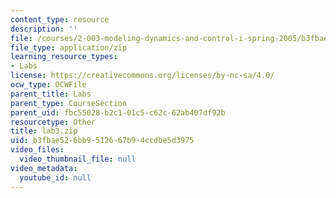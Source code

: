 ```yaml
---
content_type: resource
description: ''
file: /courses/2-003-modeling-dynamics-and-control-i-spring-2005/b3fbae526bb9512667b94ccdbe5d3975_lab3.zip
file_type: application/zip
learning_resource_types:
- Labs
license: https://creativecommons.org/licenses/by-nc-sa/4.0/
ocw_type: OCWFile
parent_title: Labs
parent_type: CourseSection
parent_uid: fbc55028-b2c1-01c5-c62c-62ab407df92b
resourcetype: Other
title: lab3.zip
uid: b3fbae52-6bb9-5126-67b9-4ccdbe5d3975
video_files:
  video_thumbnail_file: null
video_metadata:
  youtube_id: null
---
```

